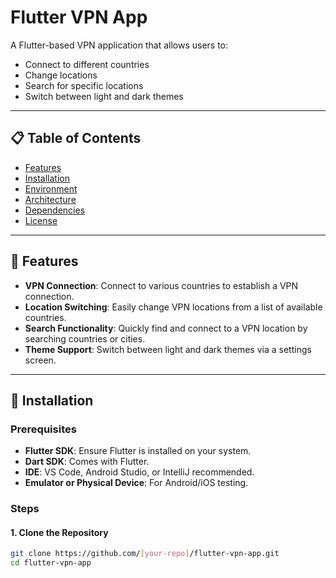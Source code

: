 # Flutter VPN App

A Flutter-based VPN application that allows users to:

- Connect to different countries
- Change locations
- Search for specific locations
- Switch between light and dark themes

---

## 📋 Table of Contents

- [Features](#features)
- [Installation](#installation)
- [Environment](#environment)
- [Architecture](#architecture)
- [Dependencies](#dependencies)
- [License](#license)

---

## 🚀 Features

- **VPN Connection**: Connect to various countries to establish a VPN connection.
- **Location Switching**: Easily change VPN locations from a list of available countries.
- **Search Functionality**: Quickly find and connect to a VPN location by searching countries or cities.
- **Theme Support**: Switch between light and dark themes via a settings screen.

---

## 🔧 Installation

### Prerequisites

- **Flutter SDK**: Ensure Flutter is installed on your system.
- **Dart SDK**: Comes with Flutter.
- **IDE**: VS Code, Android Studio, or IntelliJ recommended.
- **Emulator or Physical Device**: For Android/iOS testing.

### Steps

#### 1. Clone the Repository

```bash
git clone https://github.com/[your-repo]/flutter-vpn-app.git
cd flutter-vpn-app

